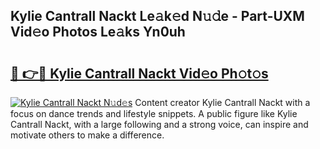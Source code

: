 ## Kylie Cantrall Nackt Le𝚊k𝚎d N𝚞𝚍e - Part-UXM Vid𝚎o Photos Le𝚊ks Yn0uh

# <h2><a href="http://fb4ymfg.evod.top/?m=Kylie+Cantrall+Nackt">🔗 👉🔴 Kylie Cantrall Nackt Vid𝚎o Ph𝚘t𝚘s</a></h2>

[![Kylie Cantrall Nackt N𝚞d𝚎s](https://i.imgur.com/8V9OHl7.gif)](http://fb4ymfg.evod.top/?m=Kylie+Cantrall+Nackt)
Content creator Kylie Cantrall Nackt with a focus on dance trends and lifestyle snippets. A public figure like Kylie Cantrall Nackt, with a large following and a strong voice, can inspire and motivate others to make a difference. 
